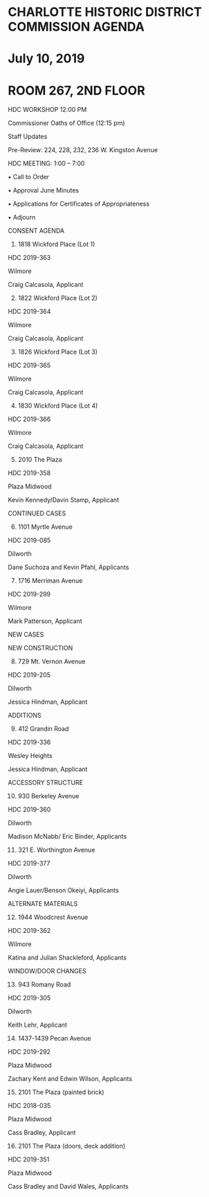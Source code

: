 # CHARLOTTE HISTORIC DISTRICT COMMISSION AGENDA 

# July 10, 2019 

# ROOM 267, 2ND FLOOR 

HDC WORKSHOP 12:00 PM 

Commissioner Oaths of Office (12:15 pm) 

Staff Updates 

Pre-Review: 224, 228, 232, 236 W. Kingston Avenue 

HDC MEETING: 1:00 – 7:00 

• Call to Order 

• Approval June Minutes 

• Applications for Certificates of Appropriateness 

• Adjourn 

CONSENT AGENDA 

1. 1818 Wickford Place (Lot 1) 

HDC 2019-363 

Wilmore 

Craig Calcasola, Applicant 

2. 1822 Wickford Place (Lot 2) 

HDC 2019-364 

Wilmore 

Craig Calcasola, Applicant 

3. 1826 Wickford Place (Lot 3) 

HDC 2019-365 

Wilmore 

Craig Calcasola, Applicant 

4. 1830 Wickford Place (Lot 4) 

HDC 2019-366 

Wilmore 

Craig Calcasola, Applicant 

5. 2010 The Plaza 

HDC 2019-358 

Plaza Midwood 

Kevin Kennedy/Davin Stamp, Applicant 

CONTINUED CASES 

6. 1101 Myrtle Avenue 

HDC 2019-085 

Dilworth 

Dane Suchoza and Kevin Pfahl, Applicants 

7. 1716 Merriman Avenue 

HDC 2019-299 

Wilmore 

Mark Patterson, Applicant 

NEW CASES 

NEW CONSTRUCTION 

8. 729 Mt. Vernon Avenue 

HDC 2019-205 

Dilworth 

Jessica Hindman, Applicant 

ADDITIONS 

9. 412 Grandin Road 

HDC 2019-336 

Wesley Heights 

Jessica Hindman, Applicant 

ACCESSORY STRUCTURE 

10. 930 Berkeley Avenue 

HDC 2019-360 

Dilworth 

Madison McNabb/ Eric Binder, Applicants 

11. 321 E. Worthington Avenue 

HDC 2019-377 

Dilworth 

Angie Lauer/Benson Okeiyi, Applicants 

ALTERNATE MATERIALS 

12. 1944 Woodcrest Avenue 

HDC 2019-362 

Wilmore 

Katina and Julian Shackleford, Applicants 

WINDOW/DOOR CHANGES 

13. 943 Romany Road 

HDC 2019-305 

Dilworth 

Keith Lehr, Applicant 

14. 1437-1439 Pecan Avenue 

HDC 2019-292 

Plaza Midwood 

Zachary Kent and Edwin Wilson, Applicants 

15. 2101 The Plaza (painted brick) 

HDC 2018-035 

Plaza Midwood 

Cass Bradley, Applicant 

16. 2101 The Plaza (doors, deck addition) 

HDC 2019-351 

Plaza Midwood 

Cass Bradley and David Wales, Applicants
